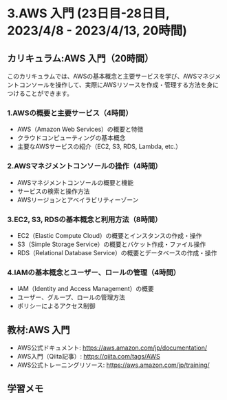 # 3.AWS 入門 (23日目-28日目, 2023/4/8 - 2023/4/13, 20時間)


## カリキュラム:AWS 入門（20時間）
このカリキュラムでは、AWSの基本概念と主要サービスを学び、AWSマネジメントコンソールを操作して、実際にAWSリソースを作成・管理する方法を身につけることができます。
### 1.AWSの概要と主要サービス（4時間）
- AWS（Amazon Web Services）の概要と特徴
- クラウドコンピューティングの基本概念
- 主要なAWSサービスの紹介（EC2, S3, RDS, Lambda, etc.）

### 2.AWSマネジメントコンソールの操作（4時間）
- AWSマネジメントコンソールの概要と機能
- サービスの検索と操作方法
- AWSリージョンとアベイラビリティーゾーン

### 3.EC2, S3, RDSの基本概念と利用方法（8時間）
- EC2（Elastic Compute Cloud）の概要とインスタンスの作成・操作
- S3（Simple Storage Service）の概要とバケット作成・ファイル操作
- RDS（Relational Database Service）の概要とデータベースの作成・操作

### 4.IAMの基本概念とユーザー、ロールの管理（4時間）
- IAM（Identity and Access Management）の概要
- ユーザー、グループ、ロールの管理方法
- ポリシーによるアクセス制御


## 教材:AWS 入門
- AWS公式ドキュメント: https://aws.amazon.com/jp/documentation/
- AWS入門（Qiita記事）: https://qiita.com/tags/AWS
- AWS公式トレーニングリソース: https://aws.amazon.com/jp/training/



## 学習メモ